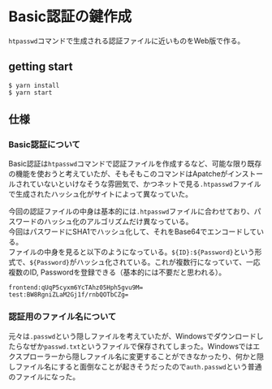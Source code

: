 # Basic認証の鍵作成

`htpasswd`コマンドで生成される認証ファイルに近いものをWeb版で作る。

## getting start

```
$ yarn install
$ yarn start
```

## 仕様
### Basic認証について
Basic認証は`htpasswd`コマンドで認証ファイルを作成するなど、可能な限り既存の機能を使おうと考えていたが、そもそもこのコマンドはApatcheがインストールされていないといけなそうな雰囲気で、かつネットで見る`.htpasswd`ファイルで生成されたハッシュ化がサイトによって異なっていた。  

今回の認証ファイルの中身は基本的には`.htpasswd`ファイルに合わせており、パスワードのハッシュ化のアルゴリズムだけ異なっている。  
今回はパスワードにSHA1でハッシュ化して、それをBase64でエンコードしている。  
ファイルの中身を見ると以下のようになっている。`${ID}:${Password}`という形式で、`${Password}`がハッシュ化されている。これが複数行になっていて、一応複数のID, Passwordを登録できる（基本的には不要だと思われる）。

```:auth.passwd
frontend:qUqP5cyxm6YcTAhz05Hph5gvu9M=
test:BW8RgniZLaM2Gj1f/rnbQOTbCZg=
```

### 認証用のファイル名について
元々は`.passwd`という隠しファイルを考えていたが、Windowsでダウンロードしたらなぜか`passwd.txt`というファイルで保存されてしまった。Windowsではエクスプローラーから隠しファイル名に変更することができなかったり、何かと隠しファイル名にすると面倒なことが起きそうだったので`auth.passwd`という普通のファイルになった。  
